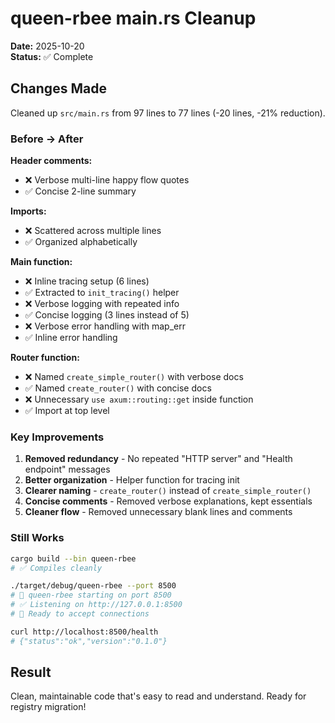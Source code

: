 # queen-rbee main.rs Cleanup

**Date:** 2025-10-20  
**Status:** ✅ Complete

## Changes Made

Cleaned up `src/main.rs` from 97 lines to 77 lines (-20 lines, -21% reduction).

### Before → After

**Header comments:**
- ❌ Verbose multi-line happy flow quotes
- ✅ Concise 2-line summary

**Imports:**
- ❌ Scattered across multiple lines
- ✅ Organized alphabetically

**Main function:**
- ❌ Inline tracing setup (6 lines)
- ✅ Extracted to `init_tracing()` helper
- ❌ Verbose logging with repeated info
- ✅ Concise logging (3 lines instead of 5)
- ❌ Verbose error handling with map_err
- ✅ Inline error handling

**Router function:**
- ❌ Named `create_simple_router()` with verbose docs
- ✅ Named `create_router()` with concise docs
- ❌ Unnecessary `use axum::routing::get` inside function
- ✅ Import at top level

### Key Improvements

1. **Removed redundancy** - No repeated "HTTP server" and "Health endpoint" messages
2. **Better organization** - Helper function for tracing init
3. **Clearer naming** - `create_router()` instead of `create_simple_router()`
4. **Concise comments** - Removed verbose explanations, kept essentials
5. **Cleaner flow** - Removed unnecessary blank lines and comments

### Still Works

```bash
cargo build --bin queen-rbee
# ✅ Compiles cleanly

./target/debug/queen-rbee --port 8500
# 🐝 queen-rbee starting on port 8500
# ✅ Listening on http://127.0.0.1:8500
# 🚀 Ready to accept connections

curl http://localhost:8500/health
# {"status":"ok","version":"0.1.0"}
```

## Result

Clean, maintainable code that's easy to read and understand. Ready for registry migration!
